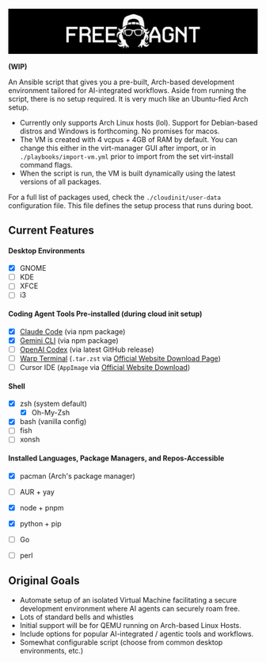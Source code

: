 ![](assets/banner.png)

**(WIP)**

An Ansible script that gives you a pre-built, Arch-based development environment tailored for AI-integrated workflows. Aside from running the script, there is no setup required. It is very much like an Ubuntu-fied Arch setup. 

- Currently only supports Arch Linux hosts (lol). Support for Debian-based distros and Windows is forthcoming. No promises for macos.
- The VM is created with 4 vcpus + 4GB of RAM by default. You can change this either in the virt-manager GUI after import, or in `./playbooks/import-vm.yml` prior to import from the set virt-install command flags.
- When the script is run, the VM is built dynamically using the latest versions of all packages.

For a full list of packages used, check the `./cloudinit/user-data` configuration file. This file defines the setup process that runs during boot.



## Current Features

#### Desktop Environments
- [x] GNOME
- [ ] KDE
- [ ] XFCE
- [ ] i3

#### Coding Agent Tools Pre-installed (during cloud init setup)
- [x] [Claude Code](https://github.com/anthropics/claude-code) (via npm package)
- [x] [Gemini CLI](https://github.com/google-gemini/gemini-cli) (via npm package)
- [ ] [OpenAI Codex](https://github.com/openai/codex) (via latest GitHub release)
- [ ] [Warp Terminal](https://www.warp.dev/) (`.tar.zst` via [Official Website Download Page](https://www.warp.dev/download))
- [ ] Cursor IDE (`AppImage` via [Official Website Download](https://cursor.com/downloads))

#### Shell
- [x] zsh (system default)
    - [x] Oh-My-Zsh
- [x] bash (vanilla config)
- [ ] fish
- [ ] xonsh

#### Installed Languages, Package Managers, and Repos-Accessible
- [x] pacman (Arch's package manager)
- [ ] AUR + yay
- [x] node + pnpm
- [x] python + pip
- [ ] Go
- [ ] perl


## Original Goals
- Automate setup of an isolated Virtual Machine facilitating a secure development environment where AI agents can securely roam free.
- Lots of standard bells and whistles
- Initial support will be for QEMU running on Arch-based Linux Hosts.
- Include options for popular AI-integrated / agentic tools and workflows.
- Somewhat configurable script (choose from common desktop environments, etc.)